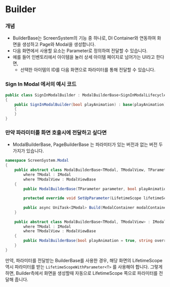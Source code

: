 # Builder

### 개념

* BuilderBase는 ScreenSystem의 기능 중 하나로, DI Container와 연동하여 화면을 생성하고 Page와 Modal을 생성합니다.
* 다음 화면에서 사용할 요소는 Parameter로 정의하여 전달할 수 있습니다.
* 예를 들어 인벤토리에서 아이템을 눌러 상세 아이템 페이지로 넘어가는 UI라고 한다면,
  * 선택한 아이템의 ID를 다음 화면으로 파라미터를 통해 전달할 수 있습니다.

### Sign In Modal 에서의 예시 코드

```csharp
public class SignInModalBuilder : ModalBuilderBase<SignInModalLifecycle, SignInModalView>
{
    public SignInModalBuilder(bool playAnimation) : base(playAnimation)
    {
    }
}
```

### 만약 파라미터를 화면 호출시에 전달하고 싶다면

* ModalBuilderBase, PageBuilderBase 는 파라미터가 있는 버전과 없는 버전 두 가지가 있습니다.

```csharp
namespace ScreenSystem.Modal
{
    public abstract class ModalBuilderBase<TModal, TModalView, TParameter> : ModalBuilderBase<TModal, TModalView>
        where TModal : IModal
        where TModalView : ModalViewBase
    {
        public ModalBuilderBase(TParameter parameter, bool playAnimation = true, string overridePrefabName = null);
​
        protected override void SetUpParameter(LifetimeScope lifetimeScope);
​
        public async UniTask<IModal> Build(ModalContainer modalContainer, LifetimeScope parent, CancellationToken cancellationToken);
    }
​
    public abstract class ModalBuilderBase<TModal, TModalView> : IModalBuilder
        where TModal : IModal
        where TModalView : ModalViewBase
    {
        public ModalBuilderBase(bool playAnimation = true, string overridePrefabName = null);
    }
}
```

만약, 파라미터를 전달받는 BuilderBase를 사용한 경우, 해당 화면의 LifetimeScope 역시 파라미터를 받는 `LifetimeScopeWithParameter<T>` 를 사용해야 합니다. 그렇게 하면, Builder측에서 화면을 생성할때 자동으로 LifetimeScope 쪽으로 파라미터를 전달해 줍니다.
